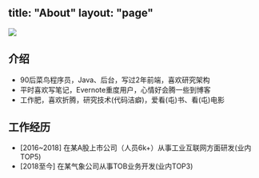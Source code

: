 title: "About"
layout: "page"
---

![](http://slblogimg.oss-cn-beijing.aliyuncs.com/Logo2015.png)

## 介绍
* 90后菜鸟程序员，Java、后台，写过2年前端，喜欢研究架构
* 平时喜欢写笔记，Evernote重度用户，心情好会腾一些到博客
* 工作肥，喜欢折腾，研究技术(代码洁癖)，爱看(屯)书、看(屯)电影

## 工作经历
* [2016~2018] 在某A股上市公司（人员6k+）从事工业互联网方面研发(业内TOP5)
* [2018至今] 在某气象公司从事TOB业务开发(业内TOP3)
